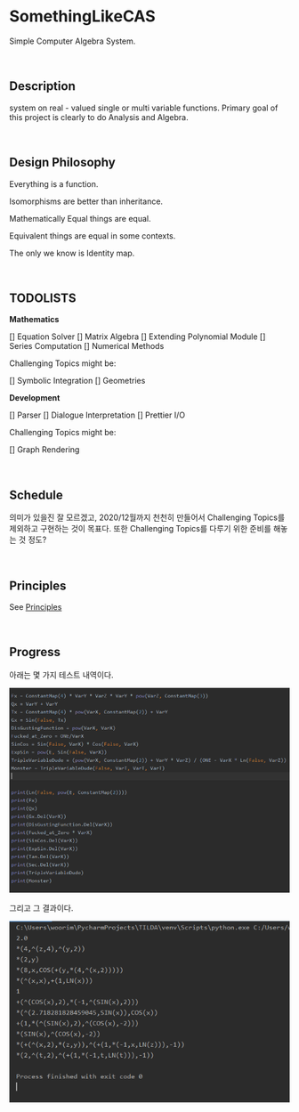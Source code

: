 # SomethingLikeCAS

Simple Computer Algebra System.

<br>

## Description

system on real - valued single or multi variable functions. Primary goal of this project is
clearly to do Analysis and Algebra.

<br>

## Design Philosophy

Everything is a function.

Isomorphisms are better than inheritance.

Mathematically Equal things are equal.

Equivalent things are equal in some contexts.

The only we know is Identity map.

<br>

## TODOLISTS

**Mathematics**

 [] Equation Solver
 [] Matrix Algebra
 [] Extending Polynomial Module
 [] Series Computation
 [] Numerical Methods
 
 Challenging Topics might be:
 
 [] Symbolic Integration
 [] Geometries
 
 **Development**
 
 [] Parser
 [] Dialogue Interpretation
 [] Prettier I/O
 
 Challenging Topics might be:
 
 [] Graph Rendering 

<br>

## Schedule 

의미가 있을진 잘 모르겠고, 2020/12월까지 천천히 만들어서 Challenging Topics를 제외하고 구현하는 것이 목표다. 또한 Challenging Topics를
다루기 위한 준비를 해놓는 것 정도?

<br>

## Principles

See [Principles](./imgs/Principles.md)

<br>

## Progress

아래는 몇 가지 테스트 내역이다.

![1](./imgs/Snap1.PNG)

그리고 그 결과이다.

![2](./imgs/Snap2.PNG)

